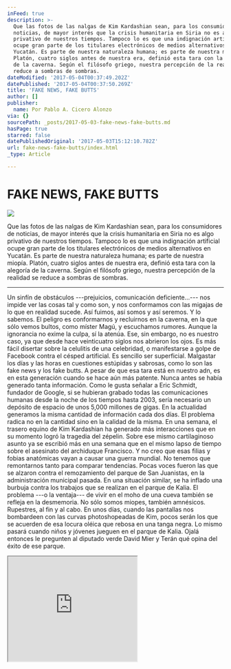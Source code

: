 ```yaml
---
inFeed: true
description: >-
  Que las fotos de las nalgas de Kim Kardashian sean, para los consumidores de
  noticias, de mayor interés que la crisis humanitaria en Siria no es algo
  privativo de nuestros tiempos. Tampoco lo es que una indignación artificial
  ocupe gran parte de los titulares electrónicos de medios alternativos en
  Yucatán. Es parte de nuestra naturaleza humana; es parte de nuestra miopía.
  Platón, cuatro siglos antes de nuestra era, definió esta tara con la alegoría
  de la caverna. Según el filósofo griego, nuestra percepción de la realidad se
  reduce a sombras de sombras.
dateModified: '2017-05-04T00:37:49.202Z'
datePublished: '2017-05-04T00:37:50.269Z'
title: 'FAKE NEWS, FAKE BUTTS'
author: []
publisher:
  name: Por Pablo A. Cicero Alonzo
via: {}
sourcePath: _posts/2017-05-03-fake-news-fake-butts.md
hasPage: true
starred: false
datePublishedOriginal: '2017-05-03T15:12:10.782Z'
url: fake-news-fake-butts/index.html
_type: Article

---
```

# FAKE NEWS, FAKE BUTTS
![](https://the-grid-user-content.s3-us-west-2.amazonaws.com/22f021b1-40c4-48a9-9da1-b765dcbcaee3.jpg)

Que las fotos de las nalgas de Kim Kardashian sean, para los consumidores de noticias, de mayor interés que la crisis humanitaria en Siria no es algo privativo de nuestros tiempos. Tampoco lo es que una indignación artificial ocupe gran parte de los titulares electrónicos de medios alternativos en Yucatán. Es parte de nuestra naturaleza humana; es parte de nuestra miopía. Platón, cuatro siglos antes de nuestra era, definió esta tara con la alegoría de la caverna. Según el filósofo griego, nuestra percepción de la realidad se reduce a sombras de sombras.

---

Un sinfín de obstáculos ---prejuicios, comunicación deficiente...--- nos impide ver las cosas tal y como son, y nos conformamos con las migajas de lo que en realidad sucede. Así fuimos, así somos y así seremos. Y lo sabemos. El peligro es conformarnos y recluirnos en la caverna, en la que sólo vemos bultos, como míster Magú, y escuchamos rumores. Aunque la ignorancia no exime la culpa, sí la atenúa. Ese, sin embargo, no es nuestro caso, ya que desde hace veinticuatro siglos nos abrieron los ojos. Es más fácil disertar sobre la celulitis de una celebridad, o manifestarse a golpe de Facebook contra el césped artificial. Es sencillo ser superficial. Malgastar los días y las horas en cuestiones estúpidas y sabrosas, como lo son las fake news y los fake butts. A pesar de que esa tara está en nuestro adn, es en esta generación cuando se hace aún más patente. Nunca antes se había generado tanta información. Como le gusta señalar a Eric Schmidt, fundador de Google, si se hubieran grabado todas las comunicaciones humanas desde la noche de los tiempos hasta 2003, sería necesario un depósito de espacio de unos 5,000 millones de gigas. En la actualidad generamos la misma cantidad de información cada dos días. El problema radica no en la cantidad sino en la calidad de la misma. En una semana, el trasero equino de Kim Kardashian ha generado más interacciones que en su momento logró la tragedia del zépelin. Sobre ese mismo cartilaginoso asunto ya se escribió más en una semana que en el mismo lapso de tiempo sobre el asesinato del archiduque Francisco. Y no creo que esas filias y fobias anatómicas vayan a causar una guerra mundial. No tenemos que remontarnos tanto para comparar tendencias. Pocas voces fueron las que se alzaron contra el remozamiento del parque de San Juanistas, en la administración municipal pasada. En una situación similar, se ha inflado una burbuja contra los trabajos que se realizan en el parque de Kalia. El problema ---o la ventaja--- de vivir en el moho de una cueva también se refleja en la desmemoria. No sólo somos miopes, también amnésicos. Rupestres, al fin y al cabo. En unos días, cuando las pantallas nos bombardeen con las curvas photoshopeadas de Kim, pocos serán los que se acuerden de esa locura oléica que rebosa en una tanga negra. Lo mismo pasará cuando niños y jóvenes jueguen en el parque de Kalia. Ojalá entonces le pregunten al diputado verde David Mier y Terán qué opina del éxito de ese parque.

<iframe src="https://the-grid.github.io/ed-userhtml/?g=eJxNkE1LxDAQhu_9FaGCTaCbqDfpx6GwBy970ZuItMlkSXebLJm0uIj_3Slbwdt8PLzvO1MbtzBnmtwOuxhCytta0ajNatTRXVLL7ex1csFzUzIsiRXsO2Ns6SMbqbcjsoYZeYS0P8MEPmF3feuPh34CjuL94aMi2lnG_zPd9cVwkhIsQpqjX5lNSEfoE2wcKVS0kM7QzpkbJjFqanOldPAedJK21zCEcJIekgL83L8qNCc54t2XHaZz83i_QEQ6olme5HO-ylBueekjeRyCAek8Qkwd2BCBb3eJKvvhJuh5TVKy4vaRgqo_v92I5FMIUdVq-9cvB7RufA" height="244" style=""></iframe>